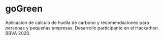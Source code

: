# goGreen
Aplicacion de cálculo de huella de carbono y recomendaciones para personas y pequeñas empresas. Desarrollo participante en el Hackathon BBVA 2020.
